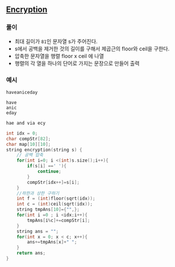 ## [Encryption](https://www.hackerrank.com/challenges/encryption/problem)
### 풀이
- 최대 길이가 `81`인 문자열 s가 주어진다. 
- s에서 공백을 제거한 것의 길이를 구해서 제곱근의 floor와 ceil을 구한다. 
- 압축한 문자열을 행렬 floor x ceil 에 나열
- 행렬의 각 열을 하나의 단어로 가지는 문장으로 만들어 출력
### 예시 
```
haveaniceday

have
anic
eday

hae and via ecy
```

```cpp
int idx = 0;
char compStr[82];
char map[10][10];
string encryption(string s) {
    // 공백 압축
    for(int i=0; i <(int)s.size();i++){
        if(s[i] ==' '){
            continue;
        }
        compStr[idx++]=s[i];
    }
    //하한과 상한 구하기
    int f = (int)floor(sqrt(idx));
    int c = (int)ceil(sqrt(idx));
    string tmpAns[10]={"",};
    for(int i =0 ; i <idx;i++){
        tmpAns[i%c]+=compStr[i];
    }
    string ans = "";
    for(int x = 0; x < c; x++){
        ans+=tmpAns[x]+" ";
    }
    return ans;
}

```